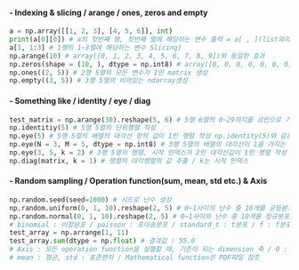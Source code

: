 #### - Indexing & slicing / arange / ones, zeros and empty

``````python
a = np.array([[1, 2, 3], [4, 5, 6]], int)
print(a[0][0]) # a의 첫번째 행, 첫번째 열에 해당하는 변수 출력 = a[ , ](list와의 차이점)
a[1, 1:3] # 1행의 1~3열에 해당하는 변수 Slicing]
np.arange(10) # array([0, 1, 2, 3, 4, 5, 6, 7, 8, 9])와 동일한 효과
np.zeros(shape = (10, ), dtype = np.int8) # array([0, 0, 0, 0, 0, 0, 0, 0, 0, 0])
np.ones((2, 5)) # 2행 5열의 모든 변수가 1인 matrix 생성
np.empty((3, 5)) # 3행 5열의 비어있는 ndarray생성
``````

#### - Something like / identity / eye / diag

``````python
test_matrix = np.arange(30).reshape(5, 6) # 5행 6열의 0~29까지를 요인으로 가지는 matrix 생성
np.identitiy(5) # 5행 5열의 단위행렬 작성
np.eye(5) # 5행 5열의 배열의 대각선 항의 값이 1인 행렬 작성 np.identity(5)와 같은 값
np.eye(N = 3, M = 5, dtype = np.int8) # 3행 5열의 배열의 대각선이 1을 가지는 행렬작성
np.eye(3, 5, k = 2) # 3행 5열의 행렬, 시작 인덱스가 2인 대각선값이 1인 행렬 작성
np.diag(matrix, k = 1) # 행렬의 대각행렬의 값 추출 / k는 시작 인덱스
``````

#### - Random sampling / Operation function(sum, mean, std etc.) & Axis

``````python
np.random.seed(seed=1000) # 시드로 난수 생성
np.random.uniform(0, 1, 10).reshape(2, 5) # 0~1사이의 난수 중 10개를 균등분포로 추출하여 2열 5행의 행렬작성
np.random.normal(0, 1, 10).reshape(2, 5) # 0~1사이의 난수 중 10개를 정규분포로 추출하여 2열 5행의 행렬작성
# binomial : 이항분포 / poisson : 포아송분포 / standard_t : t분포 / f : f분포
test_array = np.arrange(1, 11)
test_array.sum(dtype = np.float) # 결과값 : 55.0
# Axis : 모든 operation function을 실행할 때, 기준이 되는 dimension 축 / 0 : 기준은 열, 1 : 기준은 행
# mean : 평균, std : 표준편차 / Mathematical function은 PDF파일 참조
``````



